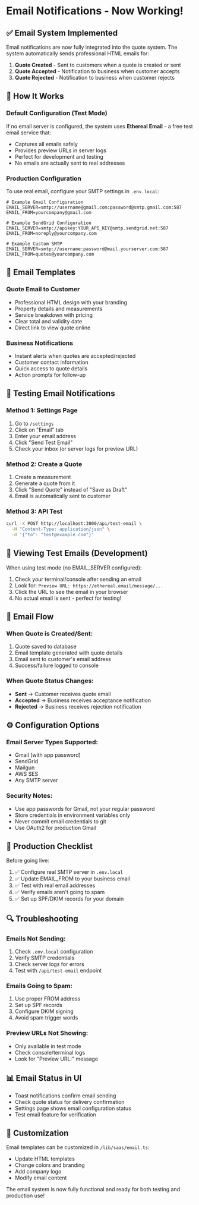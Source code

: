 # Email Notifications - Now Working!

## ✅ Email System Implemented

Email notifications are now fully integrated into the quote system. The system automatically sends professional HTML emails for:

1. **Quote Created** - Sent to customers when a quote is created or sent
2. **Quote Accepted** - Notification to business when customer accepts
3. **Quote Rejected** - Notification to business when customer rejects

## 🔧 How It Works

### Default Configuration (Test Mode)
If no email server is configured, the system uses **Ethereal Email** - a free test email service that:
- Captures all emails safely
- Provides preview URLs in server logs
- Perfect for development and testing
- No emails are actually sent to real addresses

### Production Configuration
To use real email, configure your SMTP settings in `.env.local`:

```env
# Example Gmail Configuration
EMAIL_SERVER=smtp://username@gmail.com:password@smtp.gmail.com:587
EMAIL_FROM=yourcompany@gmail.com

# Example SendGrid Configuration
EMAIL_SERVER=smtp://apikey:YOUR_API_KEY@smtp.sendgrid.net:587
EMAIL_FROM=noreply@yourcompany.com

# Example Custom SMTP
EMAIL_SERVER=smtp://username:password@mail.yourserver.com:587
EMAIL_FROM=quotes@yourcompany.com
```

## 📧 Email Templates

### Quote Email to Customer
- Professional HTML design with your branding
- Property details and measurements
- Service breakdown with pricing
- Clear total and validity date
- Direct link to view quote online

### Business Notifications
- Instant alerts when quotes are accepted/rejected
- Customer contact information
- Quick access to quote details
- Action prompts for follow-up

## 🧪 Testing Email Notifications

### Method 1: Settings Page
1. Go to `/settings`
2. Click on "Email" tab
3. Enter your email address
4. Click "Send Test Email"
5. Check your inbox (or server logs for preview URL)

### Method 2: Create a Quote
1. Create a measurement
2. Generate a quote from it
3. Click "Send Quote" instead of "Save as Draft"
4. Email is automatically sent to customer

### Method 3: API Test
```bash
curl -X POST http://localhost:3000/api/test-email \
  -H "Content-Type: application/json" \
  -d '{"to": "test@example.com"}'
```

## 📝 Viewing Test Emails (Development)

When using test mode (no EMAIL_SERVER configured):

1. Check your terminal/console after sending an email
2. Look for: `Preview URL: https://ethereal.email/message/...`
3. Click the URL to see the email in your browser
4. No actual email is sent - perfect for testing!

## 🎯 Email Flow

### When Quote is Created/Sent:
1. Quote saved to database
2. Email template generated with quote details
3. Email sent to customer's email address
4. Success/failure logged to console

### When Quote Status Changes:
- **Sent** → Customer receives quote email
- **Accepted** → Business receives acceptance notification
- **Rejected** → Business receives rejection notification

## ⚙️ Configuration Options

### Email Server Types Supported:
- Gmail (with app password)
- SendGrid
- Mailgun
- AWS SES
- Any SMTP server

### Security Notes:
- Use app passwords for Gmail, not your regular password
- Store credentials in environment variables only
- Never commit email credentials to git
- Use OAuth2 for production Gmail

## 🚀 Production Checklist

Before going live:
1. ✅ Configure real SMTP server in `.env.local`
2. ✅ Update EMAIL_FROM to your business email
3. ✅ Test with real email addresses
4. ✅ Verify emails aren't going to spam
5. ✅ Set up SPF/DKIM records for your domain

## 🔍 Troubleshooting

### Emails Not Sending:
1. Check `.env.local` configuration
2. Verify SMTP credentials
3. Check server logs for errors
4. Test with `/api/test-email` endpoint

### Emails Going to Spam:
1. Use proper FROM address
2. Set up SPF records
3. Configure DKIM signing
4. Avoid spam trigger words

### Preview URLs Not Showing:
- Only available in test mode
- Check console/terminal logs
- Look for "Preview URL:" message

## 📊 Email Status in UI

- Toast notifications confirm email sending
- Check quote status for delivery confirmation
- Settings page shows email configuration status
- Test email feature for verification

## 🎨 Customization

Email templates can be customized in `/lib/saas/email.ts`:
- Update HTML templates
- Change colors and branding
- Add company logo
- Modify email content

The email system is now fully functional and ready for both testing and production use!